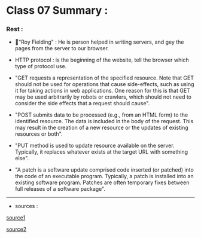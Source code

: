 # Class 07 Summary :

### Rest :

* "ٌRoy Fielding" : He is person helped in writing servers, and gey the pages from the server to our browser.

* HTTP protocol : is the beginning of the website, tell the browser which type of protocol use.

* "GET requests a representation of the specified resource. Note that GET should not be used for operations that cause side-effects, such as using it for taking actions in web applications. One reason for this is that GET may be used arbitrarily by robots or crawlers, which should not need to consider the side effects that a request should cause".

* "POST submits data to be processed (e.g., from an HTML form) to the identified resource. The data is included in the body of the request. This may result in the creation of a new resource or the updates of existing resources or both".

* "PUT method is used to update resource available on the server. Typically, it replaces whatever exists at the target URL with something else".

* "A patch is a software update comprised code inserted (or patched) into the code of an executable program. Typically, a patch is installed into an existing software program. Patches are often temporary fixes between full releases of a software package".

****************************************************************

* sources :

[source1](https://www.techopedia.com/definition/24537/patch)

[source2](https://gist.github.com/brookr/5977550)
